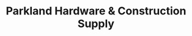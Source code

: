 ---
title: "Parkland Hardware & Construction Supply"
url: /caloocan/parkland-hardware-and-construction-supply/
shop: trade
---